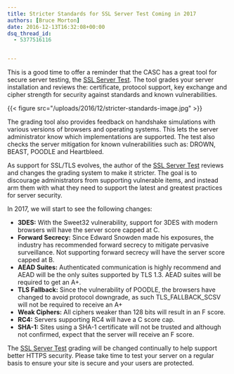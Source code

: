 ```yaml
---
title: Stricter Standards for SSL Server Test Coming in 2017
authors: [Bruce Morton]
date: 2016-12-13T16:32:08+00:00
dsq_thread_id:
  - 5377516116


---
```

This is a good time to offer a reminder that the CASC has a great tool for secure server testing, the [SSL Server Test][1]. The tool grades your server installation and reviews the: certificate, protocol support, key exchange and cipher strength for security against standards and known vulnerabilities.

{{< figure src="/uploads/2016/12/stricter-standards-image.jpg" >}} 

The grading tool also provides feedback on handshake simulations with various versions of browsers and operating systems. This lets the server administrator know which implementations are supported. The test also checks the server mitigation for known vulnerabilities such as: DROWN, BEAST, POODLE and Heartbleed.

As support for SSL/TLS evolves, the author of the [SSL Server Test][1] reviews and changes the grading system to make it stricter. The goal is to discourage administrators from supporting vulnerable items, and instead arm them with what they need to support the latest and greatest practices for server security.

In 2017, we will start to see the following changes:

  * **3DES:** With the Sweet32 vulnerability, support for 3DES with modern browsers will have the server score capped at C.
  * **Forward Secrecy:** Since Edward Snowden made his exposures, the industry has recommended forward secrecy to mitigate pervasive surveillance. Not supporting forward secrecy will have the server score capped at B.
  * **AEAD Suites:** Authenticated communication is highly recommend and AEAD will be the only suites supported by TLS 1.3. AEAD suites will be required to get an A+.
  * **TLS Fallback:** Since the vulnerability of POODLE, the browsers have changed to avoid protocol downgrade, as such TLS\_FALLBACK\_SCSV will not be required to receive an A+
  * **Weak Ciphers:** All ciphers weaker than 128 bits will result in an F score.
  * **RC4:** Servers supporting RC4 will have a C score cap.
  * **SHA-1:** Sites using a SHA-1 certificate will not be trusted and although not confirmed, expect that the server will receive an F score.

The [SSL Server Test][1] grading will be changed continually to help support better HTTPS security. Please take time to test your server on a regular basis to ensure your site is secure and your users are protected.

 [1]: https://casecurity.ssllabs.com/